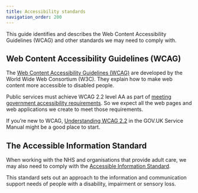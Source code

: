 ```yaml
---
title: Accessibility standards
navigation_order: 200
---
```


This guide identifies and describes the Web Content Accessibility Guidelines (WCAG) and other standards we may need to comply with.

## Web Content Accessibility Guidelines (WCAG)

The [Web Content Accessibility Guidelines (WCAG)](https://www.w3.org/WAI/standards-guidelines/wcag/) are developed by the 
World Wide Web Consortium (W3C). They explain how to make web content more accessible to disabled people.

Public services must achieve WCAG 2.2 level AA as part of
[meeting government accessibility requirements](/introduction/obligations#public-sector-bodies-accessibility-regulations).
So we expect all the web pages and web applications we create to meet those requirements.

If you’re new to WCAG, [Understanding WCAG 2.2](https://www.gov.uk/service-manual/helping-people-to-use-your-service/understanding-wcag)
in the GOV.UK Service Manual might be a good place to start.

## The Accessible Information Standard

When working with the NHS and organisations that provide adult care, we may also need to comply with the
[Accessible Information Standard](https://www.england.nhs.uk/about/equality/equality-hub/patient-equalities-programme/equality-frameworks-and-information-standards/accessibleinfo/).

This standard sets out an approach to the information and communication support needs of people with a
disability, impairment or sensory loss.
